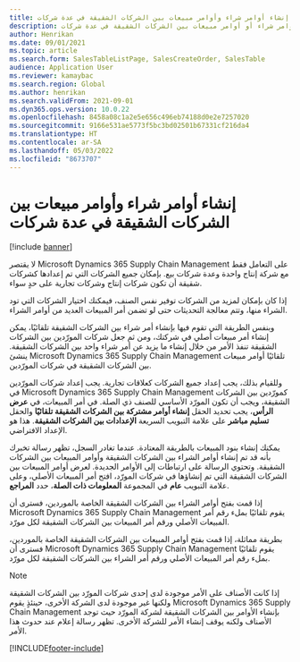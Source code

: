 ```yaml
---
title: إنشاء أوامر شراء وأوامر مبيعات بين الشركات الشقيقة في عدة شركات
description: يوضح هذا الموضوع كيفية إنشاء أوامر شراء أو أوامر مبيعات بين الشركات الشقيقة في عدة شركات
author: Henrikan
ms.date: 09/01/2021
ms.topic: article
ms.search.form: SalesTableListPage, SalesCreateOrder, SalesTable
audience: Application User
ms.reviewer: kamaybac
ms.search.region: Global
ms.author: henrikan
ms.search.validFrom: 2021-09-01
ms.dyn365.ops.version: 10.0.22
ms.openlocfilehash: 8458a08c1a2e5e656c496eb74188d0e2e7257020
ms.sourcegitcommit: 9166e531ae5773f5bc3bd02501b67331cf216da4
ms.translationtype: HT
ms.contentlocale: ar-SA
ms.lasthandoff: 05/03/2022
ms.locfileid: "8673707"
---
```

# <a name="creating-intercompany-purchase-and-sales-orders-in-several-companies"></a>إنشاء أوامر شراء وأوامر مبيعات بين الشركات الشقيقة في عدة شركات

[!include [banner](../../includes/banner.md)]

لا يقتصر Microsoft Dynamics 365 Supply Chain Management على التعامل فقط مع شركة إنتاج واحدة وعدة شركات بيع. بإمكان جميع الشركات التي تم إعدادها كشركات شقيقة أن تكون شركات إنتاج وشركات تجارية على حدٍ سواء.

إذا كان بإمكان لمزيد من الشركات توفير نفس الصنف، فيمكنك اختيار الشركات التي تود الشراء منها، وتتم معالجة التحديثات حتى لو تضمن أمر المبيعات العديد من أوامر الشراء.

وبنفس الطريقة التي تقوم فيها بإنشاء أمر شراء بين الشركات الشقيقة تلقائيًا، يمكن إنشاء أمر مبيعات أصلي في شركتك، ومن ثم جعل شركات المورّدين بين الشركات الشقيقة تنفذ الأمر من خلال إنشاء ما يزيد عن أمر شراء واحد بين الشركات الشقيقة. ينشئ Microsoft Dynamics 365 Supply Chain Management تلقائيًا أوامر مبيعات بين الشركات الشقيقة في شركات المورّدين.

وللقيام بذلك، يجب إعداد جميع الشركات كعلاقات تجارية. يجب إعداد شركات المورّدين في Microsoft Dynamics 365 Supply Chain Management كمورّدين بين الشركات الشقيقة، ويجب أن تكون المورّد الأساسي للصنف ذي الصلة. في أمر المبيعات، في **عرض الرأس**، يجب تحديد الحقل **إنشاء أوامر مشتركة بين الشركات الشقيقة تلقائيًا** والحقل **تسليم مباشر** على علامة التبويب السريعة **الإعدادات بين الشركات الشقيقة**. هذا هو الإعداد الافتراضي.

يمكنك إنشاء بنود المبيعات بالطريقة المعتادة. عندما تغادر السجل، تظهر رسالة تخبرك بأنه قد تم إنشاء أوامر الشراء بين الشركات الشقيقة وأوامر المبيعات بين الشركات الشقيقة. وتحتوي الرسالة على ارتباطات إلى الأوامر الجديدة. لعرض أوامر المبيعات بين الشركات الشقيقة التي تم إنشاؤها في شركات المورّد، افتح أمر المبيعات الأصلي، وعلى علامة التبويب **عام** في المجموعة **المعلومات ذات الصلة**‬، حدد **المراجع**.

إذا قمت بفتح أوامر الشراء بين الشركات الشقيقة الخاصة بالموردين، فسترى أن Microsoft Dynamics 365 Supply Chain Management يقوم تلقائيًا بملء رقم أمر المبيعات الأصلي ورقم أمر المبيعات بين الشركات الشقيقة لكل مورّد.

بطريقة مماثلة، إذا قمت بفتح أوامر المبيعات بين الشركات الشقيقة الخاصة بالموردين، فسترى أن Microsoft Dynamics 365 Supply Chain Management يقوم تلقائيًا بملء رقم أمر المبيعات الأصلي ورقم أمر الشراء بين الشركات الشقيقة لكل مورّد.

> [!NOTE]
> إذا كانت الأصناف على الأمر موجودة لدى إحدى شركات المورّد بين الشركات الشقيقة ولكنها غير موجودة لدى الشركة الأخرى، حينئذٍ يقوم Microsoft Dynamics 365 Supply Chain Management بإنشاء الأوامر بين الشركات الشقيقة لشركة المورّد حيث توجد الأصناف ولكنه يوقف إنشاء الأمر للشركة الأخرى. تظهر رسالة إعلام عند حدوث هذا الأمر.

[!INCLUDE[footer-include](../../includes/footer-banner.md)]
